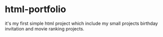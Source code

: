 # html-portfolio
 it's my first simple html project which include my small projects birthday invitation and movie ranking projects.
